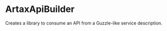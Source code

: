 ArtaxApiBuilder
===============

Creates a library to consume an API from a Guzzle-like service description.
